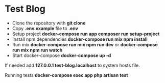 # Test Blog


- Clone the repository with __git clone__
- Copy __.env.example__ file to __.env__
- Setup project __docker-compose run app composer run setup-project__
- Install npm dependencies __docker-compose run mix npm install__
- Run mix __docker-compose run mix npm run dev__ or __docker-compose run mix npm run watch__
- Start docker-compose __docker-compose up -d__

If needed add __127.0.0.1 test-blog.localhost__ to system hosts file.

Running tests __docker-compose exec app php artisan test__
